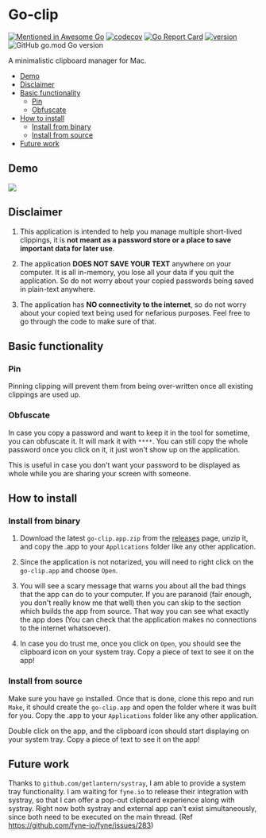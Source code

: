 # Go-clip

[![Mentioned in Awesome Go](https://awesome.re/mentioned-badge.svg)](https://github.com/avelino/awesome-go) [![codecov](https://codecov.io/gh/prashantgupta24/go-clip/branch/master/graph/badge.svg?token=PSO715XHBI)](https://codecov.io/gh/prashantgupta24/go-clip) [![Go Report Card](https://goreportcard.com/badge/github.com/prashantgupta24/go-clip)](https://goreportcard.com/report/github.com/prashantgupta24/go-clip) [![version][version-badge]][releases] ![GitHub go.mod Go version](https://img.shields.io/github/go-mod/go-version/prashantgupta24/go-clip)

[version-badge]: https://img.shields.io/github/v/release/prashantgupta24/go-clip
[releases]: https://github.com/prashantgupta24/go-clip/releases

A minimalistic clipboard manager for Mac.

<!-- @import "[TOC]" {cmd="toc" depthFrom=2 depthTo=6 orderedList=false} -->

<!-- code_chunk_output -->

- [Demo](#demo)
- [Disclaimer](#disclaimer)
- [Basic functionality](#basic-functionality)
  - [Pin](#pin)
  - [Obfuscate](#obfuscate)
- [How to install](#how-to-install)
  - [Install from binary](#install-from-binary)
  - [Install from source](#install-from-source)
- [Future work](#future-work)

<!-- /code_chunk_output -->

## Demo

![](https://github.com/prashantgupta24/go-clip/blob/master/demo/go-clip-demo.gif)

## Disclaimer

1. This application is intended to help you manage multiple short-lived clippings, it is **not meant as a password store or a place to save important data for later use**.

1. The application **DOES NOT SAVE YOUR TEXT** anywhere on your computer. It is all in-memory, you lose all your data if you quit the application. So do not worry about your copied passwords being saved in plain-text anywhere.

1. The application has **NO connectivity to the internet**, so do not worry about your copied text being used for nefarious purposes. Feel free to go through the code to make sure of that.

## Basic functionality

### Pin

Pinning clipping will prevent them from being over-written once all existing clippings are used up.

### Obfuscate

In case you copy a password and want to keep it in the tool for sometime, you can obfuscate it. It will mark it with `****`. You can still copy the whole password once you click on it, it just won't show up on the application.

This is useful in case you don't want your password to be displayed as whole while you are sharing your screen with someone.

## How to install

### Install from binary

1. Download the latest `go-clip.app.zip` from the [releases](https://github.com/prashantgupta24/go-clip/releases) page, unzip it, and copy the .app to your `Applications` folder like any other application.

1. Since the application is not notarized, you will need to right click on the `go-clip.app` and choose `Open`.

1. You will see a scary message that warns you about all the bad things that the app can do to your computer. If you are paranoid (fair enough, you don't really know me that well) then you can skip to the section which builds the app from source. That way you can see what exactly the app does (You can check that the application makes no connections to the internet whatsoever).

1. In case you do trust me, once you click on `Open`, you should see the clipboard icon on your system tray. Copy a piece of text to see it on the app!

### Install from source

Make sure you have `go` installed. Once that is done, clone this repo and run `Make`, it should create the `go-clip.app` and open the folder where it was built for you. Copy the .app to your `Applications` folder like any other application.

Double click on the app, and the clipboard icon should start displaying on your system tray. Copy a piece of text to see it on the app!

## Future work

Thanks to `github.com/getlantern/systray`, I am able to provide a system tray functionality. I am waiting for `fyne.io` to release their integration with systray, so that I can offer a pop-out clipboard experience along with systray. Right now both systray and external app can't exist simultaneously, since both need to be executed on the main thread. (Ref https://github.com/fyne-io/fyne/issues/283)
